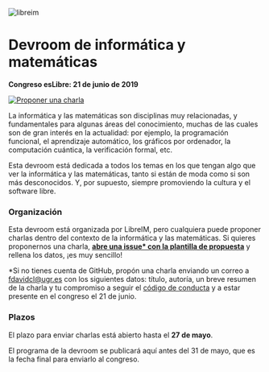![libreim](https://libreim.github.io/assets/images/logo.png)
# Devroom de informática y matemáticas

**Congreso esLibre: 21 de junio de 2019**

[![Proponer una charla](https://img.shields.io/badge/-Proponer%20una%20charla-30af40.svg)](https://git.io/fjYME)

La informática y las matemáticas son disciplinas muy relacionadas, y fundamentales para algunas áreas del conocimiento, muchas de las cuales son de gran interés en la actualidad: por ejemplo, la programación funcional, el aprendizaje automático, los gráficos por ordenador, la computación cuántica, la verificación formal, etc.

Esta devroom está dedicada a todos los temas en los que tengan algo que ver la informática y las matemáticas, tanto si están de moda como si son más desconocidos. Y, por supuesto, siempre promoviendo la cultura y el software libre.

### Organización

Esta devroom está organizada por LibreIM, pero cualquiera puede proponer charlas dentro del contexto de la informática y las matemáticas. Si quieres proponernos una charla, **[abre una issue* con la plantilla de propuesta](https://git.io/fjYME)** y rellena los datos, ¡es muy sencillo! 

*Si no tienes cuenta de GitHub, propón una charla enviando un correo a [fdavidcl@ugr.es](mailto:fdavidcl@ugr.es) con los siguientes datos: título, autoría, un breve resumen de la charla y tu compromiso a seguir el [código de conducta](https://eslib.re/2019/conducta/) y a estar presente en el congreso el 21 de junio.

### Plazos

El plazo para enviar charlas está abierto hasta el **27 de mayo**.

El programa de la devroom se publicará aquí antes del 31 de mayo, que es la fecha final para enviarlo al congreso.
